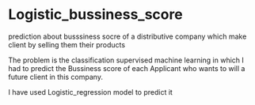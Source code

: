 # Logistic_bussiness_score
prediction about busssiness socre of a distributive company which make client by selling them their products

The problem is the classification supervised machine learning in which I had to predict the Bussiness score of each Applicant who wants to will a future client in this company.

I have used Logistic_regression model to predict it
